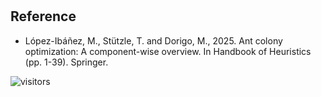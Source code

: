 #

## Reference

* López-Ibáñez, M., Stützle, T. and Dorigo, M., 2025.
  Ant colony optimization: A component-wise overview.
  In Handbook of Heuristics (pp. 1-39). Springer.

![visitors](https://visitor-badge.laobi.icu/badge?page_id=Evolutionary-Intelligence.SIAMP)
